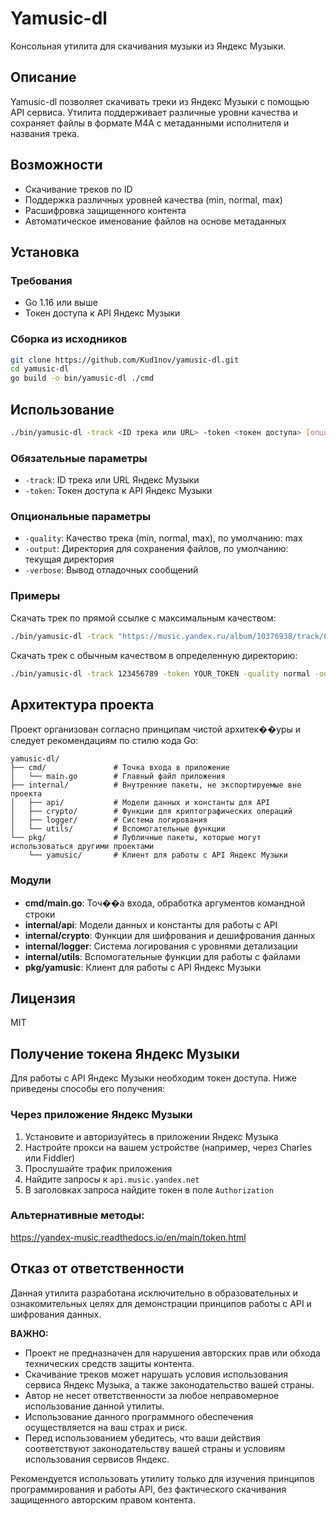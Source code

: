 # Yamusic-dl

Консольная утилита для скачивания музыки из Яндекс Музыки.

## Описание

Yamusic-dl позволяет скачивать треки из Яндекс Музыки с помощью API сервиса. Утилита поддерживает различные уровни качества и сохраняет файлы в формате M4A с метаданными исполнителя и названия трека.

## Возможности

- Скачивание треков по ID
- Поддержка различных уровней качества (min, normal, max)
- Расшифровка защищенного контента
- Автоматическое именование файлов на основе метаданных

## Установка

### Требования

- Go 1.16 или выше
- Токен доступа к API Яндекс Музыки

### Сборка из исходников

```bash
git clone https://github.com/Kud1nov/yamusic-dl.git
cd yamusic-dl
go build -o bin/yamusic-dl ./cmd
```

## Использование

```bash
./bin/yamusic-dl -track <ID трека или URL> -token <токен доступа> [опции]
```

### Обязательные параметры

- `-track`: ID трека или URL Яндекс Музыки
- `-token`: Токен доступа к API Яндекс Музыки

### Опциональные параметры

- `-quality`: Качество трека (min, normal, max), по умолчанию: max
- `-output`: Директория для сохранения файлов, по умолчанию: текущая директория
- `-verbose`: Вывод отладочных сообщений

### Примеры

Скачать трек по прямой ссылке с максимальным качеством:
```bash
./bin/yamusic-dl -track "https://music.yandex.ru/album/10376938/track/64551568" -token YOUR_TOKEN
```

Скачать трек с обычным качеством в определенную директорию:
```bash
./bin/yamusic-dl -track 123456789 -token YOUR_TOKEN -quality normal -output ~/Music
```

## Архитектура проекта

Проект организован согласно принципам чистой архитек��уры и следует рекомендациям по стилю кода Go:

```
yamusic-dl/
├── cmd/               # Точка входа в приложение
│   └── main.go        # Главный файл приложения
├── internal/          # Внутренние пакеты, не экспортируемые вне проекта
│   ├── api/           # Модели данных и константы для API
│   ├── crypto/        # Функции для криптографических операций
│   ├── logger/        # Система логирования
│   └── utils/         # Вспомогательные функции
└── pkg/               # Публичные пакеты, которые могут использоваться другими проектами
    └── yamusic/       # Клиент для работы с API Яндекс Музыки
```

### Модули

- **cmd/main.go**: Точ��а входа, обработка аргументов командной строки
- **internal/api**: Модели данных и константы для работы с API
- **internal/crypto**: Функции для шифрования и дешифрования данных
- **internal/logger**: Система логирования с уровнями детализации
- **internal/utils**: Вспомогательные функции для работы с файлами
- **pkg/yamusic**: Клиент для работы с API Яндекс Музыки

## Лицензия

MIT

## Получение токена Яндекс Музыки

Для работы с API Яндекс Музыки необходим токен доступа. Ниже приведены способы его получения:

### Через приложение Яндекс Музыки

1. Установите и авторизуйтесь в приложении Яндекс Музыка
2. Настройте прокси на вашем устройстве (например, через Charles или Fiddler)
3. Прослушайте трафик приложения
4. Найдите запросы к `api.music.yandex.net`
5. В заголовках запроса найдите токен в поле `Authorization`

### Альтернативные методы: 

https://yandex-music.readthedocs.io/en/main/token.html

## Отказ от ответственности

Данная утилита разработана исключительно в образовательных и ознакомительных целях для демонстрации принципов работы с API и шифрования данных. 

**ВАЖНО:**
- Проект не предназначен для нарушения авторских прав или обхода технических средств защиты контента.
- Скачивание треков может нарушать условия использования сервиса Яндекс Музыка, а также законодательство вашей страны.
- Автор не несет ответственности за любое неправомерное использование данной утилиты.
- Использование данного программного обеспечения осуществляется на ваш страх и риск.
- Перед использованием убедитесь, что ваши действия соответствуют законодательству вашей страны и условиям использования сервисов Яндекс.

Рекомендуется использовать утилиту только для изучения принципов программирования и работы API, без фактического скачивания защищенного авторским правом контента.
